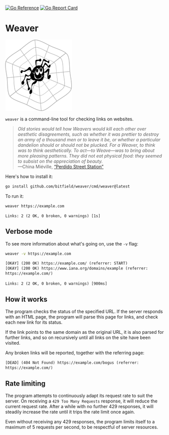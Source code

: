 [![Go Reference](https://pkg.go.dev/badge/github.com/bitfield/weaver.svg)](https://pkg.go.dev/github.com/bitfield/weaver)
[![Go Report Card](https://goreportcard.com/badge/github.com/bitfield/weaver)](https://goreportcard.com/report/github.com/bitfield/weaver)

# Weaver

![Weaver logo](weaver.png)

`weaver` is a command-line tool for checking links on websites.

> *Old stories would tell how Weavers would kill each other over aesthetic disagreements, such as whether it was prettier to destroy an army of a thousand men or to leave it be, or whether a particular dandelion should or should not be plucked. For a Weaver, to think was to think aesthetically. To act—to Weave—was to bring about more pleasing patterns. They did not eat physical food: they seemed to subsist on the appreciation of beauty.*\
—China Miéville, [“Perdido Street Station”](https://amzn.to/4603LLS)


Here's how to install it:

```sh
go install github.com/bitfield/weaver/cmd/weaver@latest
```

To run it:

```sh
weaver https://example.com
```
```
Links: 2 (2 OK, 0 broken, 0 warnings) [1s]
```

## Verbose mode

To see more information about what's going on, use the `-v` flag:

```sh
weaver -v https://example.com
```
```
[OKAY] (200 OK) https://example.com/ (referrer: START)
[OKAY] (200 OK) https://www.iana.org/domains/example (referrer: https://example.com/)

Links: 2 (2 OK, 0 broken, 0 warnings) [900ms]
```

## How it works

The program checks the status of the specified URL. If the server responds with an HTML page, the program will parse this page for links, and check each new link for its status.

If the link points to the same domain as the original URL, it is also parsed for further links, and so on recursively until all links on the site have been visited.

Any broken links will be reported, together with the referring page:

```
[DEAD] (404 Not Found) https://example.com/bogus (referrer: https://example.com/)
```

## Rate limiting

The program attempts to continuously adapt its request rate to suit the server. On receiving a `429 Too Many Requests` response, it will reduce the current request rate. After a while with no further 429 responses, it will steadily increase the rate until it trips the rate limit once again.

Even without receiving any 429 responses, the program limits itself to a maximum of 5 requests per second, to be respectful of server resources.
